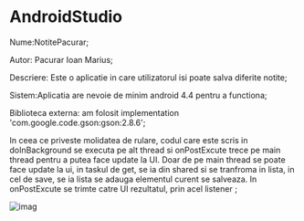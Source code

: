 # AndroidStudio

Nume:NotitePacurar;  

Autor: Pacurar Ioan Marius;  

Descriere: Este o aplicatie in care utilizatorul isi poate salva diferite notite;

Sistem:Aplicatia are nevoie de minim android 4.4 pentru a functiona;

Biblioteca externa: am folosit implementation 'com.google.code.gson:gson:2.8.6';

In ceea ce priveste molidatea de rulare, codul care este scris in doInBackground se executa pe alt thread si onPostExcute trece pe main thread pentru a putea face update la UI. Doar de pe main thread se poate face update la ui, in taskul de get, se ia din shared si se tranfroma in lista, in cel de save, se ia lista se adauga elementul curent se salveaza. In onPostExcute se trimte catre UI rezultatul, prin acel listener ;

![imag](https://user-images.githubusercontent.com/56154025/73652487-b938da80-468f-11ea-882d-765caaef5432.png)
